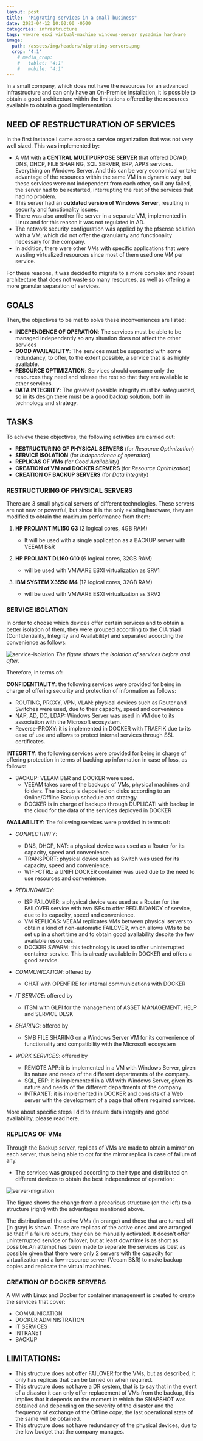 ```yaml
---
layout: post
title:  "Migrating services in a small business"
date: 2023-04-12 10:00:00 -0500
categories: infrastructure
tags: vmware esxi virtual-machine windows-server sysadmin hardware
image:
  path: /assets/img/headers/migrating-servers.png
  crop: '4:1'
    # media_crop:
    #   tablet: '4:1'
    #   mobile: '4:1'
---
```


In a small company, which does not have the resources for an advanced infrastructure and can only have an On-Premise installation, it is possible to obtain a good architecture within the limitations offered by the resources available to obtain a good implementation.

## NEED OF RESTRUCTURATION OF SERVICES

In the first instance I came across a service organization that was not very well sized. This was implemented by:

- A VM with a **CENTRAL MULTIPURPOSE SERVER** that offered DC/AD, DNS, DHCP, FILE SHARING, SQL SERVER, ERP, APPS services. Everything on Windows Server. And this can be very economical or take advantage of the resources within the same VM in a dynamic way, but these services were not independent from each other, so if any failed, the server had to be restarted, interrupting the rest of the services that had no problem.
- This server had an **outdated version of Windows Server**, resulting in security and functionality issues.
- There was also another file server in a separate VM, implemented in Linux and for this reason it was not regulated in AD.
- The network security configuration was applied by the pfsense solution with a VM, which did not offer the granularity and functionality necessary for the company.
- In addition, there were other VMs with specific applications that were wasting virtualized resources since most of them used one VM per service.

For these reasons, it was decided to migrate to a more complex and robust architecture that does not waste so many resources, as well as offering a more granular separation of services.

## GOALS

Then, the objectives to be met to solve these inconveniences are listed:
- **INDEPENDENCE OF OPERATION**:
The services must be able to be managed independently so any situation does not affect the other services
- **GOOD AVAILABILITY**:
The services must be supported with some redundancy, to offer, to the extent possible, a service that is as highly available.
- **RESOURCE OPTIMIZATION**:
Services should consume only the resources they need and release the rest so that they are available to other services.
- **DATA INTEGRITY**:
The greatest possible integrity must be safeguarded, so in its design there must be a good backup solution, both in technology and strategy.

## TASKS
To achieve these objectives, the following activities are carried out:
- **RESTRUCTURING OF PHYSICAL SERVERS** (for *Resource Optimization*)
- **SERVICE ISOLATION** (for *Independence of operation*)
- **REPLICAS OF VMs** (for *Good Availability*)
- **CREATION of VM and DOCKER SERVERS** (for *Resource Optimization*)
- **CREATION OF BACKUP SERVERS** (for *Data integrity*)


### RESTRUCTURING OF PHYSICAL SERVERS
There are 3 small physical servers of different technologies. These servers are not new or powerful, but since it is the only existing hardware, they are modified to obtain the maximum performance from them:
1. **HP PROLIANT ML150 G3** (2 logical cores, 4GB RAM)
    - It will be used with a single application as a BACKUP server with VEEAM B&R

2. **HP PROLIANT DL160 G10** (6 logical cores, 32GB RAM)
    - will be used with VMWARE ESXI virtualization as SRV1

3. **IBM SYSTEM X3550 M4** (12 logical cores, 32GB RAM)
    - will be used with VMWARE ESXI virtualization as SRV2


### SERVICE ISOLATION

In order to choose which devices offer certain services and to obtain a better isolation of them, they were grouped according to the CIA triad (Confidentiality, Integrity and Availability) and separated according the convenience as follows:


![service-isolation](/assets/img/posts/service-organization2.png)
*The figure shows the isolation of services before and after.*


Therefore, in terms of:

**CONFIDENTIALITY**: the following services were provided for being in charge of offering security and protection of information as follows:
  - ROUTING, PROXY, VPN, VLAN: physical devices such as Router and Switches were used, due to their capacity, speed and convenience
  - NAP, AD, DC, LDAP: Windows Server was used in VM due to its association with the Microsoft ecosystem.
  - Reverse-PROXY: it is implemented in DOCKER with TRAEFIK due to its ease of use and allows to protect internal services through SSL certificates.

**INTEGRITY**: the following services were provided for being in charge of offering protection in terms of backing up information in case of loss, as follows:
  - BACKUP: VEEAM B&R and DOCKER were used.
    - VEEAM takes care of the backups of VMs, physical machines and folders.
    The backup is deposited on disks according to an Online/Offline Backup schedule and strategy.
    - DOCKER is in charge of backups through DUPLICATI with backup in the cloud for the data of the services deployed in DOCKER

**AVAILABILITY**: The following services were provided in terms of:
  - *CONNECTIVITY*:
    - DNS, DHCP, NAT: a physical device was used as a Router for its capacity, speed and convenience.
    - TRANSPORT: physical device such as Switch was used for its capacity, speed and convenience.
    - WIFI-CTRL: a UNIFI DOCKER container was used due to the need to use resources and convenience.
  - *REDUNDANCY*:
    - ISP FAILOVER: a physical device was used as a Router for the FAILOVER service with two ISPs to offer REDUNDANCY of service, due to its capacity, speed and convenience.
    - VM REPLICAS: VEEAM replicates VMs between physical servers to obtain a kind of non-automatic FAILOVER, which allows VMs to be set up in a short time and to obtain good availability despite the few available resources.
    - DOCKER SWARM: this technology is used to offer uninterrupted container service. This is already available in DOCKER and offers a good service.

  - *COMMUNICATION*: offered by
    - CHAT with OPENFIRE for internal communications with DOCKER
  - *IT SERVICE*: offered by
    - ITSM with GLPI for the management of ASSET MANAGEMENT, HELP and SERVICE DESK
  - *SHARING*: offered by
    - SMB FILE SHARING on a Windows Server VM for its convenience of functionality and compatibility with the Microsoft ecosystem
  - *WORK SERVICES*: offered by
    - REMOTE APP: it is implemented in a VM with Windows Server, given its nature and needs of the different departments of the company.
    - SQL, ERP: it is implemented in a VM with Windows Server, given its nature and needs of the different departments of the company.
    - INTRANET: it is implemented in DOCKER and consists of a Web server with the development of a page that offers required services.


More about specific steps I did to ensure data integrity and good availability, please read here.


### REPLICAS OF VMs
Through the Backup server, replicas of VMs are made to obtain a mirror on each server, thus being able to opt for the mirror replica in case of failure of any.


- The services was grouped according to their type and distributed on different devices to obtain the best independence of operation:

![server-migration](/assets/img/posts/server-migration.png)

The figure shows the change from a precarious structure (on the left) to a structure (right) with the advantages mentioned above.

The distribution of the active VMs (in orange) and those that are turned off (in gray) is shown. These are replicas of the active ones and are arranged so that if a failure occurs, they can be manually activated. It doesn’t offer uninterrupted service or failover, but at least downtime is as short as possible.An attempt has been made to separate the services as best as possible given that there were only 2 servers with the capacity for virtualization and a low-resource server (Veeam B&R) to make backup copies and replicate the virtual machines. 


### CREATION OF DOCKER SERVERS
A VM with Linux and Docker for container management is created to create the services that cover:
- COMMUNICATION
- DOCKER ADMINISTRATION
- IT SERVICES
- INTRANET
- BACKUP


## LIMITATIONS:
- This structure does not offer FAILOVER for the VMs, but as described, it only has replicas that can be turned on when required.
- This structure does not have a DR system, that is to say that in the event of a disaster it can only offer replacement of VMs from the backup, this implies that it depends on the moment in which the SNAPSHOT was obtained and depending on the severity of the disaster and the frequency of exchange of the Offline copy, the last operational state of the same will be obtained.
- This structure does not have redundancy of the physical devices, due to the low budget that the company manages.

<!-- Consider the audience: It's not entirely clear who your intended audience is for this document - are you writing for technical colleagues, management, or both? Depending on the audience, you may need to adjust your level of technical detail and explain concepts more or less thoroughly.

Review and revise: Once you've added more detail and context, take some time to review and revise your document. Make sure that it flows logically, that key points are clearly articulated, and that there are no typos or errors.
 -->


